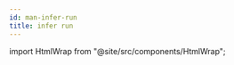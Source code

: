 ```yaml
---
id: man-infer-run
title: infer run
---
```


import HtmlWrap from "@site/src/components/HtmlWrap";

<HtmlWrap url="/man/1.1.0/infer-run.1.html" />
